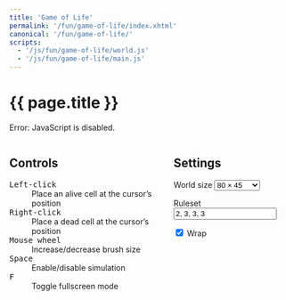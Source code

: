 ```yaml
---
title: 'Game of Life'
permalink: '/fun/game-of-life/index.xhtml'
canonical: '/fun/game-of-life/'
scripts:
  - '/js/fun/game-of-life/world.js'
  - '/js/fun/game-of-life/main.js'
---
```


# {{ page.title }} #
<noscript><p>Error: JavaScript is disabled.</p></noscript>

<form id="game-of-life" class="js-only">
	<output class="bordered" style="display: block;">
		<canvas id="game-of-life-canvas" style="background: #FFF;"></canvas>
	</output>
	<div class="columns">
		<div class="column">
			<h2>Controls</h2>
			<dl>
				<dt><kbd>Left-click</kbd></dt>
				<dd>Place an alive cell at the cursor’s position</dd>
				<dt><kbd>Right-click</kbd></dt>
				<dd>Place a dead cell at the cursor’s position</dd>
				<dt><kbd>Mouse wheel</kbd></dt>
				<dd>Increase/decrease brush size</dd>
				<dt><kbd>Space</kbd></dt>
				<dd>Enable/disable simulation</dd>
				<dt><kbd>F</kbd></dt>
				<dd>Toggle fullscreen mode</dd>
			</dl>
		</div>
		<div class="column">
			<h2>Settings</h2>
			<p>
				<label for="game-of-life-size">World size</label>
				<select id="game-of-life-size" name="size">
					<option selected="selected">80 × 45</option>
					<option>96 × 54</option>
					<option>112 × 63</option>
					<option>128 × 72</option>
					<option>144 × 81</option>
					<option>160 × 90</option>
					<option>176 × 99</option>
					<option>192 × 108</option>
					<option>208 × 117</option>
					<option>224 × 126</option>
					<option>240 × 135</option>
				</select>
			</p>
			<p>
				<label for="game-of-life-ruleset">Ruleset</label>
				<input id="game-of-life-ruleset" name="ruleset" required="required" spellcheck="false" placeholder="a, b, c, d" pattern="^\s*([+-]?\d+)(?:\s*,\s*|\s+)([+-]?\d+)(?:\s*,\s*|\s+)([+-]?\d+)(?:\s*,\s*|\s+)([+-]?\d+)\s*$" value="2, 3, 3, 3" />
			</p>
			<p>
				<input id="game-of-life-wrap" name="wrap" type="checkbox" checked="checked" />
				<label for="game-of-life-wrap">Wrap</label>
			</p>
		</div>
	</div>
</form>